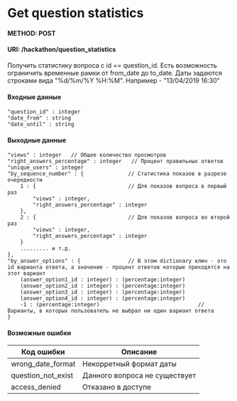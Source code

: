 # Get question statistics
#### METHOD: POST 
#### URI: /hackathon/question_statistics

Получить статистику вопроса с id == question_id. Есть возможность ограничить временные рамки от from_date до to_date. Даты задаются строками вида "%d/%m/%Y %H:%M". Например - "13/04/2019 16:30"

#### Входные данные

    "question_id" : integer
    "date_from" : string  
    "date_until" : string

#### Выходные данные
    
    "views" : integer   // Общее количество просмотров
    "right_answers_percentage" : integer   // Процент правильных ответов
    "unique_users" : integer
    "by_sequence_number" : {              // Статистика показов в разрезе очередности
    	1 : {                             // Для показов вопроса в первый раз
            "views" : integer,
            "right_answers_percentage" : integer
        },
        2 : {                             // Для показов вопроса во второй раз
            "views" : integer,
            "right_answers_percentage" : integer
        }
        ......... и т.д.
    },
    "by_answer_options" : {               // В этом dictionary ключ - это id варианта ответа, а значение - процент ответов которые приходятся на этот вариант 
        (answer_option1_id : integer) : (percentage:integer)        
        (answer_option2_id : integer) : (percentage:integer)        
        (answer_option3_id : integer) : (percentage:integer)
        (answer_option4_id : integer) : (percentage:integer)
        -1 : (percentage:integer)                               // Варианты, в которых пользователь не выбрал ни один вариант ответа
    }


#### Возможные ошибки

Код ошибки                      |    Описание
--------------------------------|--------------------------------
wrong_date_format               | Некорретный формат даты
question_not_exist              | Данного вопроса не существует
access_denied                   | Отказано в доступе